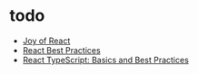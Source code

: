 # todo

- [Joy of React](https://courses.joshwcomeau.com/joy-of-react/)
- [React Best Practices](https://towardsdatascience.com/react-best-practices-804def6d5215)
- [React TypeScript: Basics and Best Practices](https://blog.bitsrc.io/react-typescript-cheetsheet-2b6fa2cecfe2)
